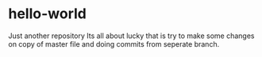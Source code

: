 # hello-world
Just another repository
Its all about lucky that is try to make some changes on copy of master file and doing commits from seperate branch.

